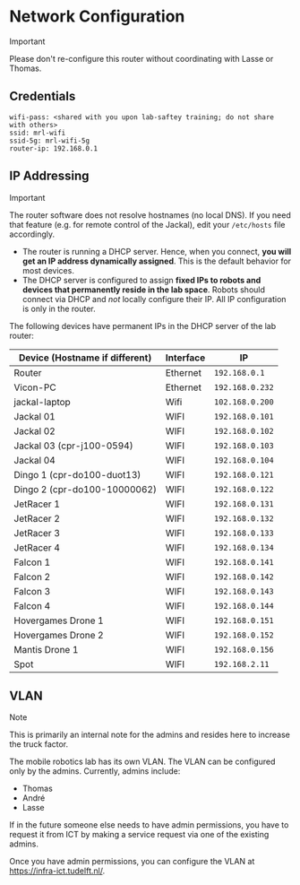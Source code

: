 # Network Configuration

> [!important]
> Please don't re-configure this router without coordinating with Lasse or Thomas.

## Credentials

```
wifi-pass: <shared with you upon lab-saftey training; do not share with others>
ssid: mrl-wifi
ssid-5g: mrl-wifi-5g
router-ip: 192.168.0.1
```

## IP Addressing

> [!important]
> The router software does not resolve hostnames (no local DNS). If you need that feature (e.g. for remote control of the Jackal), edit your `/etc/hosts` file accordingly.

- The router is running a DHCP server. Hence, when you connect, **you will get an IP address dynamically assigned**. This is the default behavior for most devices.
- The DHCP server is configured to assign  **fixed IPs to robots and devices that permanently reside in the lab space**. Robots should connect via DHCP and *not* locally configure their IP. All IP configuration is only in the router.

The following devices have permanent IPs in the DHCP server of the lab router:

| Device (Hostname if different) | Interface     | IP                |
| -------------------            | ------------- | ----------------- |
| Router                         | Ethernet      | `192.168.0.1`     |
| Vicon-PC                       | Ethernet      | `192.168.0.232`   |
| jackal-laptop                  | Wifi          | `102.168.0.200`   |
| Jackal 01                      | WIFI          | `192.168.0.101`   |
| Jackal 02                      | WIFI          | `192.168.0.102`   |
| Jackal 03 (cpr-j100-0594)      | WIFI          | `192.168.0.103`   |
| Jackal 04                      | WIFI          | `192.168.0.104`   |
| Dingo 1 (cpr-do100-duot13)     | WIFI          | `192.168.0.121`   |
| Dingo 2 (cpr-do100-10000062)   | WIFI          | `192.168.0.122`   |
| JetRacer 1                     | WIFI          | `192.168.0.131`   |
| JetRacer 2                     | WIFI          | `192.168.0.132`   |
| JetRacer 3                     | WIFI          | `192.168.0.133`   |
| JetRacer 4                     | WIFI          | `192.168.0.134`   |
| Falcon 1                       | WIFI          | `192.168.0.141`   |
| Falcon 2                       | WIFI          | `192.168.0.142`   |
| Falcon 3                       | WIFI          | `192.168.0.143`   |
| Falcon 4                       | WIFI          | `192.168.0.144`   |
| Hovergames  Drone 1            | WIFI          | `192.168.0.151`   |
| Hovergames  Drone 2            | WIFI          | `192.168.0.152`   |
| Mantis Drone 1          | WIFI          | `192.168.0.156`   |
| Spot                           | WIFI          | `192.168.2.11`    |

## VLAN

> [!note]
> This is primarily an internal note for the admins and resides here to increase the truck factor.

The mobile robotics lab has its own VLAN. The VLAN can be configured only by the admins.
Currently, admins include:
- Thomas
- André
- Lasse

If in the future someone else needs to have admin permissions, you have to request it from ICT by making a service request via one of the existing admins.

Once you have admin permissions, you can configure the VLAN at <https://infra-ict.tudelft.nl/>.
